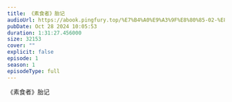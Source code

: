 ```yaml
---
title: 《素食者》胎记
audioUrl: https://abook.pingfury.top/%E7%B4%A0%E9%A3%9F%E8%80%85-02-%E8%83%8E%E8%AE%B0-a0bu2y7f.mp3
pubDate: Oct 28 2024 10:05:53
duration: 1:31:27.456000
size: 32153
cover: ""
explicit: false
episode: 1
season: 1
episodeType: full
---
```

《素食者》胎记